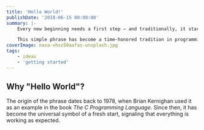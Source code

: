 ```yaml
---
title: 'Hello World!'
publishDate: '2018-06-15 00:00:00'
summary: |-
    Every new beginning needs a first step — and traditionally, it starts with these two words: **Hello, World!**

    This simple phrase has become a time-honored tradition in programming. It’s the output of the very first program most developers write when learning a new language, a framework, or — like now — setting up a new site.
coverImage: nasa-vhsz50aafas-unsplash.jpg
tags:
    - ideas
    - 'getting started'
---
```

## Why "Hello World"?

The origin of the phrase dates back to 1978, when Brian Kernighan used it as an example in the book *The C Programming Language*. Since then, it has become the universal symbol of a fresh start, signaling that everything is working as expected.